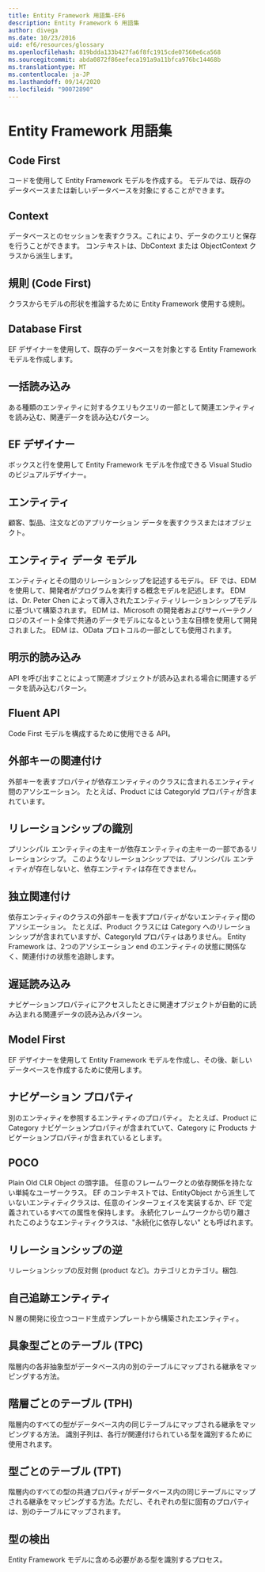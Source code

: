 ```yaml
---
title: Entity Framework 用語集-EF6
description: Entity Framework 6 用語集
author: divega
ms.date: 10/23/2016
uid: ef6/resources/glossary
ms.openlocfilehash: 819bdda133b427fa6f8fc1915cde07560e6ca568
ms.sourcegitcommit: abda0872f86eefeca191a9a11bfca976bc14468b
ms.translationtype: MT
ms.contentlocale: ja-JP
ms.lasthandoff: 09/14/2020
ms.locfileid: "90072890"
---
```

# <a name="entity-framework-glossary"></a>Entity Framework 用語集
## <a name="code-first"></a>Code First
コードを使用して Entity Framework モデルを作成する。 モデルでは、既存のデータベースまたは新しいデータベースを対象にすることができます。

## <a name="context"></a>Context
データベースとのセッションを表すクラス。これにより、データのクエリと保存を行うことができます。 コンテキストは、DbContext または ObjectContext クラスから派生します。

## <a name="convention-code-first"></a>規則 (Code First)
クラスからモデルの形状を推論するために Entity Framework 使用する規則。

## <a name="database-first"></a>Database First
EF デザイナーを使用して、既存のデータベースを対象とする Entity Framework モデルを作成します。

## <a name="eager-loading"></a>一括読み込み
ある種類のエンティティに対するクエリもクエリの一部として関連エンティティを読み込む、関連データを読み込むパターン。

## <a name="ef-designer"></a>EF デザイナー
ボックスと行を使用して Entity Framework モデルを作成できる Visual Studio のビジュアルデザイナー。

## <a name="entity"></a>エンティティ
顧客、製品、注文などのアプリケーション データを表すクラスまたはオブジェクト。

## <a name="entity-data-model"></a>エンティティ データ モデル
エンティティとその間のリレーションシップを記述するモデル。 EF では、EDM を使用して、開発者がプログラムを実行する概念モデルを記述します。 EDM は、Dr. Peter Chen によって導入されたエンティティリレーションシップモデルに基づいて構築されます。 EDM は、Microsoft の開発者およびサーバーテクノロジのスイート全体で共通のデータモデルになるという主な目標を使用して開発されました。 EDM は、OData プロトコルの一部としても使用されます。

## <a name="explicit-loading"></a>明示的読み込み
API を呼び出すことによって関連オブジェクトが読み込まれる場合に関連するデータを読み込むパターン。

## <a name="fluent-api"></a>Fluent API
Code First モデルを構成するために使用できる API。

## <a name="foreign-key-association"></a>外部キーの関連付け
外部キーを表すプロパティが依存エンティティのクラスに含まれるエンティティ間のアソシエーション。 たとえば、Product には CategoryId プロパティが含まれています。

## <a name="identifying-relationship"></a>リレーションシップの識別
プリンシパル エンティティの主キーが依存エンティティの主キーの一部であるリレーションシップ。 このようなリレーションシップでは、プリンシパル エンティティが存在しないと、依存エンティティは存在できません。

## <a name="independent-association"></a>独立関連付け
依存エンティティのクラスの外部キーを表すプロパティがないエンティティ間のアソシエーション。 たとえば、Product クラスには Category へのリレーションシップが含まれていますが、CategoryId プロパティはありません。 Entity Framework は、2つのアソシエーション end のエンティティの状態に関係なく、関連付けの状態を追跡します。

## <a name="lazy-loading"></a>遅延読み込み
ナビゲーションプロパティにアクセスしたときに関連オブジェクトが自動的に読み込まれる関連データの読み込みパターン。

## <a name="model-first"></a>Model First
EF デザイナーを使用して Entity Framework モデルを作成し、その後、新しいデータベースを作成するために使用します。

## <a name="navigation-property"></a>ナビゲーション プロパティ
別のエンティティを参照するエンティティのプロパティ。 たとえば、Product に Category ナビゲーションプロパティが含まれていて、Category に Products ナビゲーションプロパティが含まれているとします。

## <a name="poco"></a>POCO
Plain Old CLR Object の頭字語。 任意のフレームワークとの依存関係を持たない単純なユーザークラス。 EF のコンテキストでは、EntityObject から派生していないエンティティクラスは、任意のインターフェイスを実装するか、EF で定義されているすべての属性を保持します。 永続化フレームワークから切り離されたこのようなエンティティクラスは、"永続化に依存しない" とも呼ばれます。  

## <a name="relationship-inverse"></a>リレーションシップの逆
リレーションシップの反対側 (product など)。カテゴリとカテゴリ。梱包.

## <a name="self-tracking-entity"></a>自己追跡エンティティ
N 層の開発に役立つコード生成テンプレートから構築されたエンティティ。

## <a name="table-per-concrete-type-tpc"></a>具象型ごとのテーブル (TPC)
階層内の各非抽象型がデータベース内の別のテーブルにマップされる継承をマッピングする方法。

## <a name="table-per-hierarchy-tph"></a>階層ごとのテーブル (TPH)
階層内のすべての型がデータベース内の同じテーブルにマップされる継承をマッピングする方法。 識別子列は、各行が関連付けられている型を識別するために使用されます。

## <a name="table-per-type-tpt"></a>型ごとのテーブル (TPT)
階層内のすべての型の共通プロパティがデータベース内の同じテーブルにマップされる継承をマッピングする方法。ただし、それぞれの型に固有のプロパティは、別のテーブルにマップされます。

## <a name="type-discovery"></a>型の検出
Entity Framework モデルに含める必要がある型を識別するプロセス。

